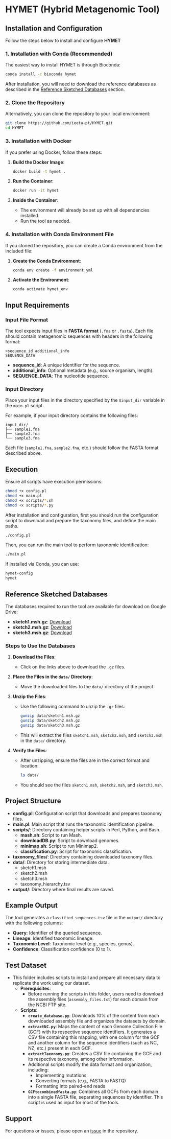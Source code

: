 # HYMET (Hybrid Metagenomic Tool)

## Installation and Configuration

Follow the steps below to install and configure **HYMET**

### 1. Installation with Conda (Recommended)

The easiest way to install HYMET is through Bioconda:

```bash
conda install -c bioconda hymet
```

After installation, you will need to download the reference databases as described in the [Reference Sketched Databases](#reference-sketched-databases) section.

### 2. Clone the Repository

Alternatively, you can clone the repository to your local environment:

```bash
git clone https://github.com/ieeta-pt/HYMET.git
cd HYMET
```

### 3. Installation with Docker

If you prefer using Docker, follow these steps:

1. **Build the Docker Image**:
   ```bash
   docker build -t hymet .
   ```

2. **Run the Container**:
   ```bash
   docker run -it hymet
   ```

3. **Inside the Container**:
   - The environment will already be set up with all dependencies installed.
   - Run the tool as needed.

### 4. Installation with Conda Environment File

If you cloned the repository, you can create a Conda environment from the included file:

1. **Create the Conda Environment**:
   ```bash
   conda env create -f environment.yml
   ```

2. **Activate the Environment**:
   ```bash
   conda activate hymet_env
   ```

## Input Requirements

### Input File Format
The tool expects input files in **FASTA format** (`.fna` or `.fasta`). Each file should contain metagenomic sequences with headers in the following format:
```
>sequence_id additional_info
SEQUENCE_DATA
```
- **sequence_id**: A unique identifier for the sequence.
- **additional_info**: Optional metadata (e.g., source organism, length).
- **SEQUENCE_DATA**: The nucleotide sequence.

### Input Directory
Place your input files in the directory specified by the `$input_dir` variable in the `main.pl` script. 

For example, if your input directory contains the following files:
```
input_dir/
├── sample1.fna
├── sample2.fna
└── sample3.fna
```
Each file (`sample1.fna`, `sample2.fna`, etc.) should follow the FASTA format described above.


## Execution
Ensure all scripts have execution permissions:
   ```bash
   chmod +x config.pl
   chmod +x main.pl
   chmod +x scripts/*.sh
   chmod +x scripts/*.py
   ```

After installation and configuration, first you should run the configuration script to download and prepare the taxonomy files, and define the main paths.

```bash
./config.pl
```

Then, you can run the main tool to perform taxonomic identification:

```bash
./main.pl
```

If installed via Conda, you can use:
```bash
hymet-config
hymet
```

## Reference Sketched Databases

The databases required to run the tool are available for download on Google Drive:
- **sketch1.msh.gz**: [Download](https://drive.google.com/drive/folders/1YC0N77UUGinFHNbLpbsucu1iXoLAM6lm?usp=share_link)
- **sketch2.msh.gz**: [Download](https://drive.google.com/drive/folders/1YC0N77UUGinFHNbLpbsucu1iXoLAM6lm?usp=share_link)
- **sketch3.msh.gz**: [Download](https://drive.google.com/drive/folders/1YC0N77UUGinFHNbLpbsucu1iXoLAM6lm?usp=share_link)

### Steps to Use the Databases

1. **Download the Files**:
   - Click on the links above to download the `.gz` files.

2. **Place the Files in the `data/` Directory**:
   - Move the downloaded files to the `data/` directory of the project.

3. **Unzip the Files**:
   - Use the following command to unzip the `.gz` files:
     ```bash
     gunzip data/sketch1.msh.gz
     gunzip data/sketch2.msh.gz
     gunzip data/sketch3.msh.gz
     ```
   - This will extract the files `sketch1.msh`, `sketch2.msh`, and `sketch3.msh` in the `data/` directory.

4. **Verify the Files**:
   - After unzipping, ensure the files are in the correct format and location:
     ```bash
     ls data/
     ```
   - You should see the files `sketch1.msh`, `sketch2.msh`, and `sketch3.msh`.


##  Project Structure

- **config.pl**: Configuration script that downloads and prepares taxonomy files.
- **main.pl**: Main script that runs the taxonomic identification pipeline.
- **scripts/**: Directory containing helper scripts in Perl, Python, and Bash.
  - **mash.sh**: Script to run Mash.
  - **downloadDB.py**: Script to download genomes.
  - **minimap.sh**: Script to run Minimap2.
  - **classification.py**: Script for taxonomic classification.
- **taxonomy_files/**: Directory containing downloaded taxonomy files.
- **data/**: Directory for storing intermediate data.
  - sketch1.msh
  - sketch2.msh
  - sketch3.msh
  - taxonomy_hierarchy.tsv
- **output/**: Directory where final results are saved.

## Example Output

The tool generates a `classified_sequences.tsv` file in the `output/` directory with the following columns:

- **Query**: Identifier of the queried sequence.
- **Lineage**: Identified taxonomic lineage.
- **Taxonomic Level**: Taxonomic level (e.g., species, genus).
- **Confidence**: Classification confidence (0 to 1).

## Test Dataset
- This folder includes scripts to install and prepare all necessary data to replicate the work using our dataset.
  - **Prerequisites**:
    - Before running the scripts in this folder, users need to download the assembly files (`assembly_files.txt`) for each domain from the NCBI FTP site.
  - **Scripts**:
    - **`create_database.py`**: Downloads 10% of the content from each downloaded assembly file and organizes the datasets by domain.
    - **`extractNC.py`**: Maps the content of each Genome Collection File (GCF) with its respective sequence identifiers. It generates a CSV file containing       this mapping, with one column for the GCF and another column for the sequence identifiers (such as NC, NZ, etc.) present in each GCF.
    - **`extractTaxonomy.py`**: Creates a CSV file containing the GCF and its respective taxonomy, among other information.
    - Additional scripts modify the data format and organization, including:
      - Implementing mutations
      - Converting formats (e.g., FASTA to FASTQ)
      - Formatting into paired-end reads
    - **`GCFtocombinedfasta.py`**: Combines all GCFs from each domain into a single FASTA file, separating sequences by identifier. This script is used as input for most of the tools.

## Support

For questions or issues, please open an [issue](https://github.com/ieeta-pt/HYMET/issues) in the repository.
